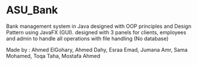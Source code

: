  # ASU_Bank

 Bank management system in Java designed with OOP principles and Design Pattern using 
 JavaFX (GUI).
 designed with 3 panels for clients, employees and admin to handle all operations with file handling (No database)




 Made by : Ahmed ElGohary, Ahmed Dahy, Esraa Emad, Jumana Amr, Sama Mohamed, Toqa Taha, Mostafa Ahmed
